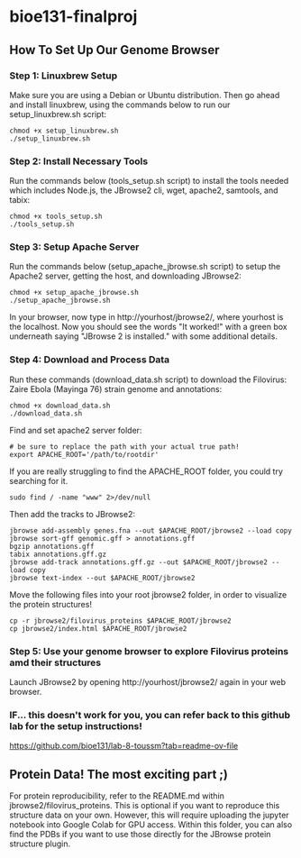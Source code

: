 # bioe131-finalproj

## How To Set Up Our Genome Browser
### Step 1: Linuxbrew Setup
Make sure you are using a Debian or Ubuntu distribution. Then go ahead and install linuxbrew, using the commands below to run our setup_linuxbrew.sh script:
```
chmod +x setup_linuxbrew.sh
./setup_linuxbrew.sh
```

### Step 2: Install Necessary Tools
Run the commands below (tools_setup.sh script) to install the tools needed which includes Node.js, the JBrowse2 cli, wget, apache2, samtools, and tabix:
```
chmod +x tools_setup.sh
./tools_setup.sh
```

### Step 3: Setup Apache Server
Run the commands below (setup_apache_jbrowse.sh script) to setup the Apache2 server, getting the host, and downloading JBrowse2:
```
chmod +x setup_apache_jbrowse.sh
./setup_apache_jbrowse.sh
```
In your browser, now type in http://yourhost/jbrowse2/, where yourhost is the localhost. Now you should see the words "It worked!" with a green box underneath saying "JBrowse 2 is installed." with some additional details.

### Step 4: Download and Process Data
Run these commands (download_data.sh script) to download the Filovirus: Zaire Ebola (Mayinga 76) strain genome and annotations:
```
chmod +x download_data.sh
./download_data.sh
```

Find and set apache2 server folder:
```
# be sure to replace the path with your actual true path!
export APACHE_ROOT='/path/to/rootdir'
```
If you are really struggling to find the APACHE_ROOT folder, you could try searching for it.
```
sudo find / -name "www" 2>/dev/null
```

Then add the tracks to JBrowse2:
```
jbrowse add-assembly genes.fna --out $APACHE_ROOT/jbrowse2 --load copy
jbrowse sort-gff genomic.gff > annotations.gff
bgzip annotations.gff
tabix annotations.gff.gz
jbrowse add-track annotations.gff.gz --out $APACHE_ROOT/jbrowse2 --load copy
jbrowse text-index --out $APACHE_ROOT/jbrowse2
```

Move the following files into your root jbrowse2 folder, in order to visualize the protein structures!
```
cp -r jbrowse2/filovirus_proteins $APACHE_ROOT/jbrowse2
cp jbrowse2/index.html $APACHE_ROOT/jbrowse2
```

### Step 5: Use your genome browser to explore Filovirus proteins amd their structures
Launch JBrowse2 by opening http://yourhost/jbrowse2/ again in your web browser.

### IF... this doesn't work for you, you can refer back to this github lab for the setup instructions! 
https://github.com/bioe131/lab-8-toussm?tab=readme-ov-file

## Protein Data! The most exciting part ;)
For protein reproducibility, refer to the README.md within jbrowse2/filovirus_proteins. This is optional if you want to reproduce this structure data on your own. However, this will require uploading the jupyter notebook into Google Colab for GPU access. Within this folder, you can also find the PDBs if you want to use those directly for the JBrowse protein structure plugin. 
